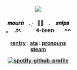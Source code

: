 <div align='center'> 
 <img src='https://giffiles.alphacoders.com/219/219211.gif'

   <br>　　<br>
<b> 𝒎𝒐𝒖𝒓𝒏　. ·͙⠀𖧧̣̥⠀ .　𝒔𝒏𝒊𝒑𝒔 <br>
  <b> 。 ‎ ‎ ౨ৎ　　　𝟜-𝕥𝕖𝕖𝕟　　ᴖᴖ <br>

 
 <a href="https://rentry.co/artoriasdotcom">rentry</a> : <a href="https://mourn.atabook.org">ata</a> : <a href="https://en.pronouns.page/@wolfknight">pronouns</a>
<br><a href="https://steamcommunity.com/profiles/76561199478007567/">steam</a><br>

<a>[![spotify-github-profile](https://spotify-github-profile.kittinanx.com/api/view?uid=4c896szxutrf5al0jz5t36o0j&cover_image=true&theme=natemoo-re&show_offline=false&background_color=121212&interchange=false&bar_color=839295&bar_color_cover=false)](https://github.com/kittinan/spotify-github-profile)</a>

